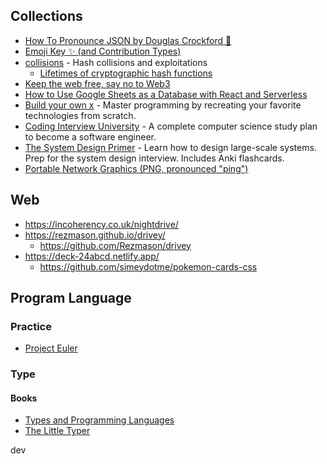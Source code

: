 
## Collections

- [How To Pronounce JSON by Douglas Crockford 💅](https://www.youtube.com/watch?v=uR-f4b0G9lo)
- [Emoji Key ✨ (and Contribution Types)](https://allcontributors.org/docs/en/emoji-key)
- [collisions](https://github.com/corkami/collisions) - Hash collisions and exploitations
  - [Lifetimes of cryptographic hash functions](https://valerieaurora.org/hash.html)
- [Keep the web free, say no to Web3](https://yesterweb.org/no-to-web3/)
- [How to Use Google Sheets as a Database with React and Serverless](https://thenewstack.io/how-to-use-google-sheets-as-a-database-with-react-and-ssr/)
- [Build your own x](https://github.com/codecrafters-io/build-your-own-x) - Master programming by recreating your favorite technologies from scratch.
- [Coding Interview University](https://github.com/jwasham/coding-interview-university) - A complete computer science study plan to become a software engineer.
- [The System Design Primer](https://github.com/donnemartin/system-design-primer) - Learn how to design large-scale systems. Prep for the system design interview. Includes Anki flashcards.
- [Portable Network Graphics (PNG, pronounced "ping")](https://www.w3.org/TR/2003/REC-PNG-20031110/#1Scope)

## Web

- https://incoherency.co.uk/nightdrive/
- https://rezmason.github.io/drivey/
  - https://github.com/Rezmason/drivey
- https://deck-24abcd.netlify.app/
  - https://github.com/simeydotme/pokemon-cards-css

## Program Language

### Practice

- [Project Euler](https://projecteuler.net/)

### Type

#### Books

- [Types and Programming Languages](https://www.cis.upenn.edu/~bcpierce/tapl/)
- [The Little Typer](https://thelittletyper.com/)

dev

